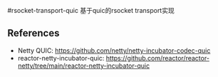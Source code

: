 #rsocket-transport-quic
基于quic的rsocket transport实现

## References
* Netty QUIC: https://github.com/netty/netty-incubator-codec-quic
* reactor-netty-incubator-quic: https://github.com/reactor/reactor-netty/tree/main/reactor-netty-incubator-quic
